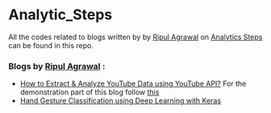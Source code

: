 # Analytic_Steps
All the codes related to blogs written by by [Ripul Agrawal](https://www.analyticssteps.com/author/ripulagrawal98@gmail.com) on [Analytics Steps](https://www.analyticssteps.com/)  can be found in this repo.

### Blogs by [Ripul Agrawal](https://www.analyticssteps.com/author/ripulagrawal98@gmail.com) :
* [How to Extract & Analyze YouTube Data using YouTube API?](https://www.analyticssteps.com/blogs/how-extract-analyze-youtube-data-using-youtube-api)  For the demonstration part of this blog follow [this](https://github.com/ripulagrawal98/Qurantine_Work.git)
* [Hand Gesture Classification using Deep Learning with Keras](https://www.analyticssteps.com/blogs/hand-gesture-classification-using-deep-learning-keras)

